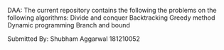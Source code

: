 DAA: The current repository contains the following the problems on the following algorithms:
Divide and conquer
Backtracking
Greedy method
Dynamic programming
Branch and bound

Submitted By:
Shubham Aggarwal 
181210052
